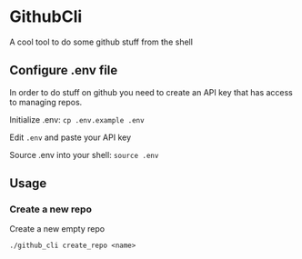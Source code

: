 # GithubCli

A cool tool to do some github stuff from the shell

## Configure .env file

In order to do stuff on github you need to create an API key that has access to managing repos.

Initialize .env: `cp .env.example .env`

Edit `.env` and paste your API key

Source .env into your shell: `source .env`

## Usage

### Create a new repo

Create a new empty repo

`./github_cli create_repo <name>`
